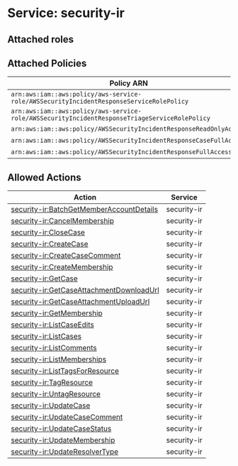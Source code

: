 # Service: security-ir

## Attached roles

## Attached Policies

| Policy ARN | Policy Name |
|------------|-------------|
| `arn:aws:iam::aws:policy/aws-service-role/AWSSecurityIncidentResponseServiceRolePolicy` | [AWSSecurityIncidentResponseServiceRolePolicy](../policies.md#awssecurityincidentresponseservicerolepolicy) |
| `arn:aws:iam::aws:policy/aws-service-role/AWSSecurityIncidentResponseTriageServiceRolePolicy` | [AWSSecurityIncidentResponseTriageServiceRolePolicy](../policies.md#awssecurityincidentresponsetriageservicerolepolicy) |
| `arn:aws:iam::aws:policy/AWSSecurityIncidentResponseReadOnlyAccess` | [AWSSecurityIncidentResponseReadOnlyAccess](../policies.md#awssecurityincidentresponsereadonlyaccess) |
| `arn:aws:iam::aws:policy/AWSSecurityIncidentResponseCaseFullAccess` | [AWSSecurityIncidentResponseCaseFullAccess](../policies.md#awssecurityincidentresponsecasefullaccess) |
| `arn:aws:iam::aws:policy/AWSSecurityIncidentResponseFullAccess` | [AWSSecurityIncidentResponseFullAccess](../policies.md#awssecurityincidentresponsefullaccess) |

## Allowed Actions

| Action | Service |
|--------|---------|
| [security-ir:BatchGetMemberAccountDetails](../actions.md#security-ir:batchgetmemberaccountdetails) | security-ir |
| [security-ir:CancelMembership](../actions.md#security-ir:cancelmembership) | security-ir |
| [security-ir:CloseCase](../actions.md#security-ir:closecase) | security-ir |
| [security-ir:CreateCase](../actions.md#security-ir:createcase) | security-ir |
| [security-ir:CreateCaseComment](../actions.md#security-ir:createcasecomment) | security-ir |
| [security-ir:CreateMembership](../actions.md#security-ir:createmembership) | security-ir |
| [security-ir:GetCase](../actions.md#security-ir:getcase) | security-ir |
| [security-ir:GetCaseAttachmentDownloadUrl](../actions.md#security-ir:getcaseattachmentdownloadurl) | security-ir |
| [security-ir:GetCaseAttachmentUploadUrl](../actions.md#security-ir:getcaseattachmentuploadurl) | security-ir |
| [security-ir:GetMembership](../actions.md#security-ir:getmembership) | security-ir |
| [security-ir:ListCaseEdits](../actions.md#security-ir:listcaseedits) | security-ir |
| [security-ir:ListCases](../actions.md#security-ir:listcases) | security-ir |
| [security-ir:ListComments](../actions.md#security-ir:listcomments) | security-ir |
| [security-ir:ListMemberships](../actions.md#security-ir:listmemberships) | security-ir |
| [security-ir:ListTagsForResource](../actions.md#security-ir:listtagsforresource) | security-ir |
| [security-ir:TagResource](../actions.md#security-ir:tagresource) | security-ir |
| [security-ir:UntagResource](../actions.md#security-ir:untagresource) | security-ir |
| [security-ir:UpdateCase](../actions.md#security-ir:updatecase) | security-ir |
| [security-ir:UpdateCaseComment](../actions.md#security-ir:updatecasecomment) | security-ir |
| [security-ir:UpdateCaseStatus](../actions.md#security-ir:updatecasestatus) | security-ir |
| [security-ir:UpdateMembership](../actions.md#security-ir:updatemembership) | security-ir |
| [security-ir:UpdateResolverType](../actions.md#security-ir:updateresolvertype) | security-ir |